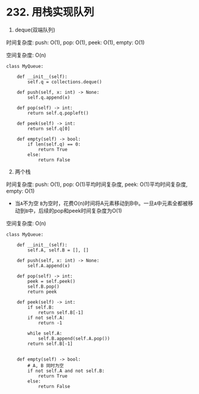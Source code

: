 # 232. 用栈实现队列

1. deque(双端队列)

时间复杂度: push: O(1), pop: O(1), peek: O(1), empty: O(1)

空间复杂度: O(n)

```python3
class MyQueue:

    def __init__(self):
        self.q = collections.deque()

    def push(self, x: int) -> None:
        self.q.append(x)

    def pop(self) -> int:
        return self.q.popleft()

    def peek(self) -> int:
        return self.q[0]

    def empty(self) -> bool:
        if len(self.q) == 0:
            return True
        else:
            return False
```

2. 两个栈

时间复杂度: push: O(1), pop: O(1)平均时间复杂度, peek: O(1)平均时间复杂度, empty: O(1)

- 当`A`不为空 `B`为空时，花费O(n)时间将A元素移动到B中。一旦`A`中元素全都被移动到`B`中，后续的pop和peek时间复杂度为O(1)

空间复杂度: O(n)

```python3
class MyQueue:

    def __init__(self):
        self.A, self.B = [], []

    def push(self, x: int) -> None:
        self.A.append(x)

    def pop(self) -> int:
        peek = self.peek()
        self.B.pop()
        return peek

    def peek(self) -> int:
        if self.B:
            return self.B[-1]
        if not self.A:
            return -1
        
        while self.A:
            self.B.append(self.A.pop())
        return self.B[-1]
        

    def empty(self) -> bool:
        # A, B 同时为空
        if not self.A and not self.B:
            return True
        else:
            return False
```
